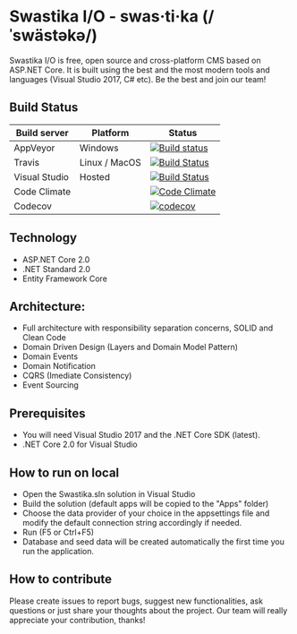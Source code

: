 # Swastika I/O - swas·ti·ka (/ˈswästəkə/)
Swastika I/O is free, open source and cross-platform CMS based on ASP.NET Core. It is built using the best and the most modern tools and languages (Visual Studio 2017, C# etc). Be the best and join our team!

## Build Status
| Build server| Platform       | Status      |
|-------------|----------------|-------------|
| AppVeyor    | Windows        |[![Build status](https://ci.appveyor.com/api/projects/status/dup0f5a09j58ud8s?svg=true)](https://ci.appveyor.com/project/Smilefounder/swastika-core) |
|Travis       | Linux / MacOS  |[![Build Status](https://api.travis-ci.org/Swastika-IO/Swastika-Core.svg?branch=master)](https://travis-ci.org/Swastika-IO/Swastika-Core) |
|Visual Studio       | Hosted  |[![Build Status](https://swastika-io.visualstudio.com/_apis/public/build/definitions/67a4dc0a-8e40-4fd9-af40-5c8cc4a0751e/4/badge)](https://swastika-io.visualstudio.com/Swastika-IO/) |
|Code Climate       | |[![Code Climate](https://codeclimate.com/github/Swastika-IO/Swastika-Core.png)](https://codeclimate.com/github/Swastika-IO/Swastika-Core) |
|Codecov       | |[![codecov](https://codecov.io/gh/Swastika-IO/Swastika-Core/branch/master/graph/badge.svg)](https://codecov.io/gh/Swastika-IO/Swastika-Core) |


## Technology
- ASP.NET Core 2.0
- .NET Standard 2.0
- Entity Framework Core

## Architecture:
- Full architecture with responsibility separation concerns, SOLID and Clean Code
- Domain Driven Design (Layers and Domain Model Pattern)
- Domain Events
- Domain Notification
- CQRS (Imediate Consistency)
- Event Sourcing

## Prerequisites
- You will need Visual Studio 2017 and the .NET Core SDK (latest).
- .NET Core 2.0 for Visual Studio

## How to run on local
- Open the Swastika.sln solution in Visual Studio
- Build the solution (default apps will be copied to the "Apps" folder)
- Choose the data provider of your choice in the appsettings file and modify the default connection string accordingly if needed.
- Run (F5 or Ctrl+F5)
- Database and seed data will be created automatically the first time you run the application.

## How to contribute
Please create issues to report bugs, suggest new functionalities, ask questions or just share your thoughts about the project. Our team will really appreciate your contribution, thanks!

